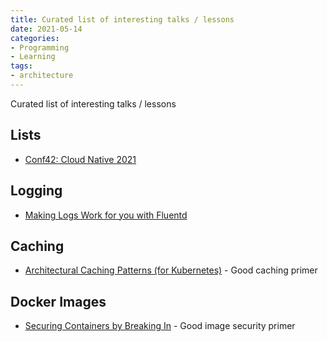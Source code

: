 ```yaml
---
title: Curated list of interesting talks / lessons
date: 2021-05-14
categories:
- Programming
- Learning
tags:
- architecture
---
```


Curated list of interesting talks / lessons

## Lists
* [Conf42: Cloud Native 2021](https://www.youtube.com/playlist?list=PLIuxSyKxlQrDISBJgFU1hAD4f5ivuVgIq)

## Logging
* [Making Logs Work for you with Fluentd](https://www.youtube.com/watch?v=-HbNuEAT6BA)

## Caching
* [Architectural Caching Patterns (for Kubernetes)](https://www.youtube.com/watch?v=3FE1wMMfw2w) - Good caching primer

## Docker Images
* [Securing Containers by Breaking In](https://www.youtube.com/watch?v=YVUDklRY9m4) - Good image security primer
